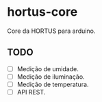 # hortus-core
Core da HORTUS para arduino.

## TODO
- [ ] Medição de umidade.
- [ ] Medição de iluminação.
- [ ] Medição de temperatura.
- [ ] API REST.
